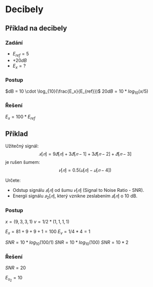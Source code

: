 # Decibely

## Příklad na decibely
### Zadání
- $E_{ref} = 5$
- $+20 dB$
- $E_x = ?$
### Postup
$dB = 10 \cdot \log_{10}(\frac{E_x}{E_{ref}})$
$20 dB = 10 * log_{10}(x/5)$
### Řešení
$E_x = 100 * E_{ref}$

## Příklad
Užitečný signál:
$$
𝑥[𝑛] = 9𝛿[𝑛] + 3𝛿[𝑛 − 1] + 3𝛿[𝑛 − 2] + 𝛿[𝑛 − 3]
$$
je rušen šumem:
$$
𝑣[𝑛] = 0.5(𝑢[𝑛] − 𝑢[𝑛 − 4])
$$

Určete:
- Odstup signálu $𝑠[𝑛]$ od šumu $𝑣[𝑛]$ (Signal to Noise Ratio - SNR). 
- Energii signálu $𝑠_2[𝑛]$, který vznikne zeslabením $𝑠[𝑛]$ o 10 dB.
### Postup
$x = (9, 3, 3, 1)$
$v = 1/2*(1,1,1,1)$

$E_x = 81+9+9+1 = 100$ 
$E_v =  1/4*4 = 1$

$SNR = 10 * log_{10}(100/1)$
$SNR = 10 * log_{10}(100)$
$SNR = 10 * 2$
### Řešení
$SNR = 20$

$E_{s_2} = 10$